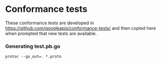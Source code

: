 # Conformance tests

These conformance tests are developed in https://github.com/googleapis/conformance-tests/
and then copied here when prompted that new tests are available.

### Generating test.pb.go

```
protoc --go_out=. *.proto
```
